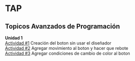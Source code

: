 # TAP
## Topicos Avanzados de Programación

**Unidad 1**  
[Actividad #1](./Boton/Program.cs)  Creación del boton sin usar el diseñador  
[Actividad #2](./BotonDinamico/Program.cs) Agregar movimiento al boton y hacer que rebote  
[Actividad #3](./BotonEventos/README.md) Agregar condiciones de cambio de color al boton  